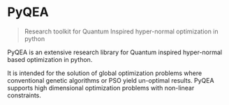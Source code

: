 # PyQEA
> Research toolkit for Quantum Inspired hyper-normal optimization in python


PyQEA is an extensive research library for Quantum inspired hyper-normal based
optimization in python. 

It is intended for the solution of global optimization problems where conventional 
genetic algorithms or PSO yield un-optimal results. PyQEA supports high dimensional optimization problems with non-linear constraints.




